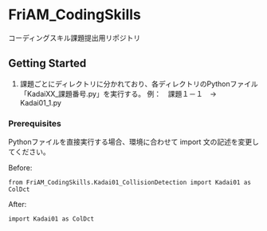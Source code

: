 # FriAM_CodingSkills

コーディングスキル課題提出用リポジトリ

## Getting Started

1. 課題ごとにディレクトリに分かれており、各ディレクトリのPythonファイル「KadaiXX_課題番号.py」を実行する。
例：　課題１－１　-> Kadai01_1.py

### Prerequisites

Pythonファイルを直接実行する場合、環境に合わせて import 文の記述を変更してください。

Before:
```
from FriAM_CodingSkills.Kadai01_CollisionDetection import Kadai01 as ColDct
```
After:
```
import Kadai01 as ColDct
```
